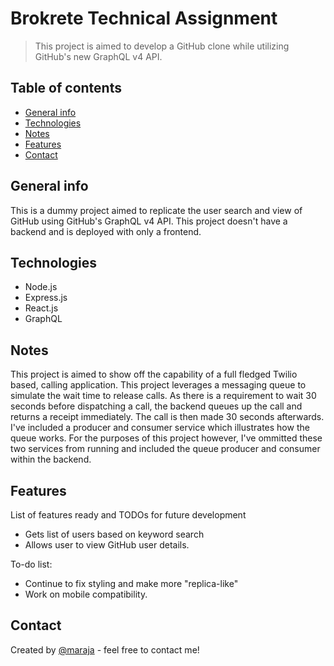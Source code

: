 # Brokrete Technical Assignment
> This project is aimed to develop a GitHub clone while utilizing GitHub's new GraphQL v4 API.

## Table of contents
* [General info](#general-info)
* [Technologies](#technologies)
* [Notes](#notes)
* [Features](#features)
* [Contact](#contact)

## General info
This is a dummy project aimed to replicate the user search and view of GitHub using GitHub's GraphQL v4 API. This project doesn't have a backend and is deployed with only a frontend.

## Technologies
* Node.js
* Express.js
* React.js
* GraphQL


## Notes
This project is aimed to show off the capability of a full fledged Twilio based, calling application. This project leverages a messaging queue to simulate the wait time to release calls. As there is a requirement to wait 30 seconds before dispatching a call, the backend queues up the call and returns a receipt immediately. The call is then made 30 seconds afterwards. I've included a producer and consumer service which illustrates how the queue works. For the purposes of this project however, I've ommitted these two services from running and included the queue producer and consumer within the backend. 

## Features
List of features ready and TODOs for future development
* Gets list of users based on keyword search
* Allows user to view GitHub user details.

To-do list:
* Continue to fix styling and make more "replica-like"
* Work on mobile compatibility.


## Contact
Created by [@maraja](mailto:amit.maraj@gmail.com) - feel free to contact me!